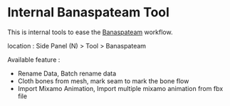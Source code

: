 # Internal Banaspateam Tool

This is internal tools to ease the [Banaspateam](https://banaspateam.com) workflow.

location : Side Panel (N) > Tool > Banaspateam

Available feature :
- Rename Data, Batch rename data
- Cloth bones from mesh, mark seam to mark the bone flow
- Import Mixamo Animation, Import multiple mixamo animation from fbx file